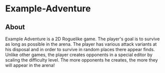 # Example-Adventure

## About
Example Adventure is a 2D Roguelike game. The player's goal is to survive as long as possible in the arena. The player has various attack variants at his disposal and in order to survive in random places there appear finds. Unlike other games, the player creates opponents in a special editor by scaling the difficulty level. The more opponents he creates, the more they will appear in the arena!

### 
